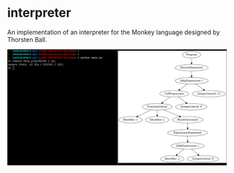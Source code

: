 # interpreter

An implementation of an interpreter for the Monkey language designed by Thorsten Ball.

![image](./img/demo_ast.png)
